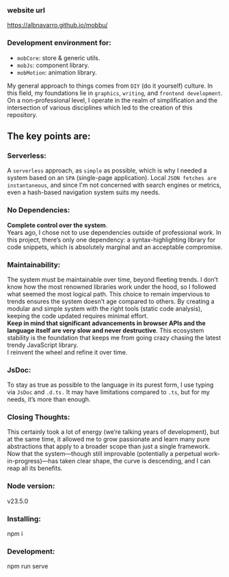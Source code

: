 ### website url
https://albnavarro.github.io/mobbu/

### Development environment for:
- `mobCore`: store & generic utils.
- `mobJs`: component library.
- `mobMotion`: animation library.

My general approach to things comes from `DIY` (do it yourself) culture. In this field, my foundations lie in `graphics`, `writing`, and `frontend development`. On a non-professional level, I operate in the realm of simplification and the intersection of various disciplines which led to the creation of this repository.

## The key points are:

### Serverless:
A `serverless` approach, as `simple` as possible, which is why I needed a system based on an `SPA` (single-page application). Local `JSON fetches are instantaneous`, and since I'm not concerned with search engines or metrics, even a hash-based navigation system suits my needs.

### No Dependencies:
**Complete control over the system**.<br/> Years ago, I chose not to use dependencies outside of professional work. In this project, there’s only one dependency: a syntax-highlighting library for code snippets, which is absolutely marginal and an acceptable compromise.

### Maintainability:
The system must be maintainable over time, beyond fleeting trends. I don’t know how the most renowned libraries work under the hood, so I followed what seemed the most logical path. This choice to remain impervious to trends ensures the system doesn’t age compared to others. By creating a modular and simple system with the right tools (static code analysis), keeping the code updated requires minimal effort.<br/>
**Keep in mind that significant advancements in browser APIs and the language itself are very slow and never destructive**. This ecosystem stability is the foundation that keeps me from going crazy chasing the latest trendy JavaScript library.<br/> I reinvent the wheel and refine it over time.

### JsDoc:
To stay as true as possible to the language in its purest form, I use typing via `JsDoc` and `.d.ts.` It may have limitations compared to `.ts`, but for my needs, it’s more than enough.

### Closing Thoughts:
This certainly took a lot of energy (we’re talking years of development), but at the same time, it allowed me to grow passionate and learn many pure abstractions that apply to a broader scope than just a single framework. Now that the system—though still improvable (potentially a perpetual work-in-progress)—has taken clear shape, the curve is descending, and I can reap all its benefits.


### Node version:
v23.5.0

### Installing:
npm i

### Development:
npm run serve
